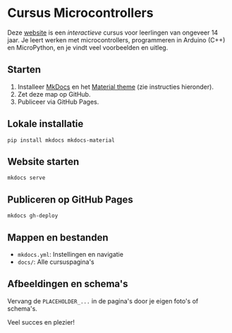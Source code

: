 # Cursus Microcontrollers

Deze 
[website](https://guybuys.github.io/CursusMicrocontrollers/) is een *interactieve* cursus voor leerlingen van ongeveer 14 jaar. Je leert werken met microcontrollers, programmeren in Arduino (C++) en MicroPython, en je vindt veel voorbeelden en uitleg.

## Starten

1. Installeer [MkDocs](https://www.mkdocs.org/) en het [Material theme](https://squidfunk.github.io/mkdocs-material/) (zie instructies hieronder).
2. Zet deze map op GitHub.
3. Publiceer via GitHub Pages.

## Lokale installatie

```shell
pip install mkdocs mkdocs-material
```

## Website starten

```shell
mkdocs serve
```

## Publiceren op GitHub Pages

```shell
mkdocs gh-deploy
```

## Mappen en bestanden
- `mkdocs.yml`: Instellingen en navigatie
- `docs/`: Alle cursuspagina's

## Afbeeldingen en schema's
Vervang de `PLACEHOLDER_...` in de pagina's door je eigen foto's of schema's.

Veel succes en plezier!

